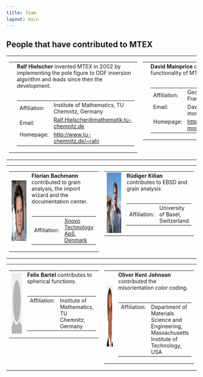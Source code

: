 ```yaml
---
title: Team
layout: main
---
```


## People that have contributed to MTEX

<table border='0' cellpadding='0'><tr>
    <td valign="top" width="50%">
      <table border='0' cellpadding='10'><tr>
	  <td valign="top" width="140">
	    <img src='files/pic/hielscher2.jpg' alt='Picture of Ralf Hielscher' height='160' width='120' border='0'/>
	    <a id="contact:fmm"></a>
	  </td><td valign="top">
	    <b>Ralf Hielscher</b> invented MTEX in 2002 by implementing the pole
	    figure to ODF inversion algorithm and leads since then the development.<br /><br />
	    <table border='0' cellpadding='3'><tr>
		<td> Affiliation: </td>
		<td> Institute of Mathematics, TU Chemnitz, Germany </td>
	      </tr><tr>
		<td> Email: </td>
		<td> <a href="mailto:mail">Ralf.Hielscher@mathematik.tu-chemnitz.de</a> </td>
	      </tr><tr>
		<td valign="top"> Homepage: </td>
		<td valign="top"> <a href="http://www.tu-chemnitz.de/~rahi">http://www.tu-chemnitz.de/~rahi</a></td>
	    </tr></table>
	  </td>
      </tr></table>
    </td><td valign="top" width="50%">
      <table border='0' cellpadding='10'><tr>
	  <td valign="top" width="140">
	    <img src='files/pic/mainprice.jpg' alt='Picture of David Mainprice' height='160' width='120' border='0'/>
	    <a id="contact:p2nfft"></a>
	  </td><td valign="top">
	    <b>David Mainprice</b> contributes to the tensor functionality of MTEX.<br /><br />
	    <table border='0' cellpadding='3'><tr>
		<td> Affiliation: </td>
		<td> Geosciences Montpellier, France</td>
	      </tr><tr>
		<td valign="top"> Email: </td>
		<td valign="top"> <a href="mailto:David.Mainprice@gm.univ-montp2.fr"></a>David.Mainprice@gm.univ-montp2.fr</td>
	      </tr><tr>
		<td valign="top"> Homepage: </td>
		<td valign="top"> <a href="http://www.gm.univ-montp2.fr/PERSO/mainprice/">http://www.gm.univ-montp2.fr/PERSO/mainprice/</a>
		</td>
	    </tr></table>
	  </td>
      </tr></table>
    </td>
</tr></table>


<table border='0' cellpadding='0'><tr>
    <td valign="top" width="50%">
      <table border='0' cellpadding='10'><tr>
	  <td width="140">
	    <img src='files/pic/FlorianBachmann.jpg' alt='Picture of Florian Bachmann' height='160' width='120' border='0'/>
	    <a id="contact:memd"></a>
	  </td><td valign="top">
	    <b>Florian Bachmann</b> contributed to grain analysis, the import wizard and
	    the documentation center.<br /><br />
	    <table border='0' cellpadding='3'><tr>
		<td> Affiliation: </td>
		<td> <a href="https://xnovotech.com/">Xnovo Technology ApS, Denmark</a> </td>
	    </tr></table>
	  </td>
      </tr></table>
    </td><td valign="top" width="50%">
      <table border='0' cellpadding='10'><tr>
	  <td width="140">
	    <img src='files/pic/kilian.jpg' alt='Picture of Rüdiger Kilian' height='160' width='120' border='0'/>
	    <a id="contact:memd"></a>
	  </td><td valign="top">
	    <b>Rüdiger Kilian</b> contributes to EBSD and grain analysis <br /><br />
	    <table border='0' cellpadding='3'><tr>
		<td> Affiliation: </td>
		<td> University of Basel, Switzerland </td>
	    </tr></table>
	  </td>
      </tr></table>
    </td>
</tr></table>

<table border='0' cellpadding='0'><tr>
    <td valign="top" width="50%">
      <table border='0' cellpadding='10'><tr>
	  <td width="140">
	    <img src='files/pic/unknown.jpg' alt='Picture of Felix Bartel' height='160' width='120' border='0'/>
	    <a id="contact:memd"></a>
	  </td><td valign="top">
	    <b>Felix Bartel</b> contributes to spherical functions.<br /><br />
	    <table border='0' cellpadding='3'><tr>
		<td valign="top"> Affiliation: </td>
		<td valign="top"> Institute of Mathematics, TU Chemnitz, Germany</td>
	    </tr></table>
	  </td>
      </tr></table>
    </td><td valign="top" width="50%">
      <table border='0' cellpadding='10'><tr>
	  <td width="140">
	    <img src='files/pic/Oliver_Johnson.jpg' alt='Picture of Oliver Kent Johnson' height='160' width='120' border='0'/>
	    <a id="contact:p2nfft"></a>
	  </td><td valign="top">
	    <b>Oliver Kent Johnson</b> contributed the misorientation color coding.  <br/><br />
	    <table border='0' cellpadding='3'><tr>
		<td valign="top"> Affiliation: </td>
		<td valign="top"> Department of Materials Science and Engineering, Massachusetts Institute of Technology, USA</td>
	    </tr></table>
	  </td>
      </tr></table>
    </td>
</tr></table>
